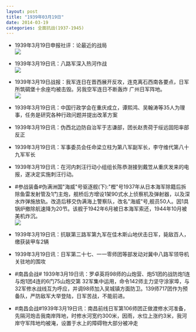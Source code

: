 ```yaml
---
layout: post
title: "1939年03月19日"
date: 2014-03-19
categories: 全面抗战(1937-1945)
---
```


<meta name="referrer" content="no-referrer" />

- 1939年3月19日申报社评：论最近的战局 <br/><img src="https://ww4.sinaimg.cn/large/aca367d8jw1eelf1r4aw4j20o70xa1av.jpg" />

- 1939年3月19日讯：八路军深入热河作战 <br/><img src="https://ww4.sinaimg.cn/large/aca367d8jw1eeldbbb5rsj208c05m751.jpg" />

- 1939年3月19日战报：我军连日在晋西展开反攻，连克离石西南各要点，日军所筑碉堡十余座均被击毁。另我空军连日不断轰炸 广州日军阵地。 <br/><img src="https://ww1.sinaimg.cn/large/aca367d8jw1eelbkp5q5fj206z0xxafa.jpg" />

- 1939年3月19日讯：中国行政学会在重庆成立，谭熙鸿、吴翰涛等35人为理事，任务是研究各种行政问题并提出改革方案 

- 1939年3月19日讯：伪西北边防自治军于志谦部，团长赵贵荷于绥远固阳率部反正 

- 1939年3月19日讯：军事委员会任命梁立柱为第八军副军长，李守维代第八十九军军长 

- 1939年3月19日讯：在河内刺汪行动小组组长陈恭澍接到戴笠从重庆发来的电报，遂决定实施刺汪行动。 

- #参战装备#伪满洲国"海威"号驱逐舰(下):"樫"号1937年从日本海军除籍后拆除鱼雷发射管及1门主炮，舰桥后方增设1架90式水上侦察机及弹射器，以及深水炸弹施放轨。改造后移交伪满海上警察队，改名"海威"号,舰员50人。因1具锅炉撤除航速降为20节。该舰于1942年6月被日本海军索还，1944年10月被美机炸沉。  <br/><img src="https://ww4.sinaimg.cn/large/aca367d8jw1eektxonl29j20b40fiabt.jpg" />

- 1939年3月19日讯：抗联第三路军第九军在佳木斯山地伏击日军，毙敌百人，缴获装甲车2辆 

- 1939年3月19日讯：日军第二十七、一一零师团等部发动对冀中八路军领导机关驻地的围攻 

- #南昌会战# 1939年3月19日讯：罗卓英将98师的山炮营、炮51团的战防炮1连与炮1团4连的6门75山炮交第 32军集中运用，命令142师主力坚守涂家埠，与32军修水战线互为呼应，并调98师加入吴城镇方面防卫。139师717团作为预备队，严防敌军大举登陆，日军苦战，不能前进。 

- #南昌会战#1939年3月19日讯：南昌前线日军第106师团正做渡修水河准备，先隔河炮击我南岸阵地，时修水河宽约300米，因雨，水位上涨约3米，我河岸守军阵地均被淹，设置于水上的障碍物大部分被冲走 


